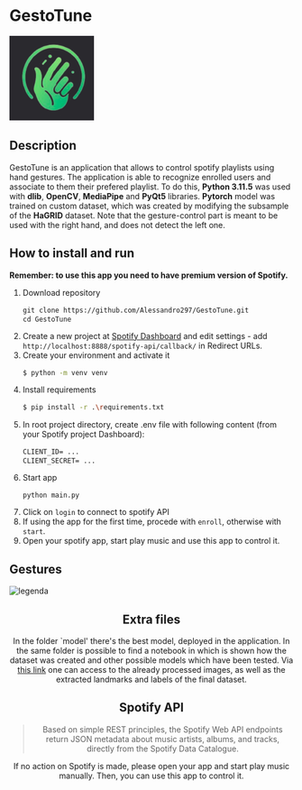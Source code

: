 # GestoTune

<img src="logos_graphics/gestotune_logo.png" alt="Image" width="150" height="150">  


## Description

GestoTune is an application that allows to control spotify playlists using hand gestures. The application is able to recognize enrolled users and associate to them their prefered playlist.
To do this, **Python 3.11.5** was used with **dlib**, **OpenCV**, **MediaPipe** and **PyQt5** libraries. **Pytorch** model was trained on custom dataset, which was created by modifying the subsample of the **HaGRID** dataset.
Note that the gesture-control part is meant to be used with the right hand, and does not detect the left one.

## How to install and run

**Remember: to use this app you need to have premium version of Spotify.**

1. Download repository
   ```
   git clone https://github.com/Alessandro297/GestoTune.git
   cd GestoTune
   ```
2. Create a new project at [Spotify Dashboard](https://developer.spotify.com/dashboard/) and edit settings - add `http://localhost:8888/spotify-api/callback/` in Redirect URLs.
3. Create your environment and activate it
   ```bash
   $ python -m venv venv
   ```
4. Install requirements
   ```bash
   $ pip install -r .\requirements.txt
   ```
5. In root project directory, create .env file with following content (from your Spotify project Dashboard):
   ```
   CLIENT_ID= ...
   CLIENT_SECRET= ...
   ```
6. Start app
   ```
   python main.py
   ```
7. Click on `login` to connect to spotify API
8. If using the app for the first time, procede with `enroll`, otherwise with `start`.
9. Open your spotify app, start play music and use this app to control it.

## Gestures
![legenda](https://github.com/Alessandro297/GestoTune/assets/152632307/08137d0e-a168-4665-b1d7-58fa7a1f350b)
<div align="center">

## Extra files
In the folder `model' there's the best model, deployed in the application.
In the same folder is possible to find a notebook in which is shown how the dataset was created and other possible models which have been tested.
Via [this link](https://drive.google.com/drive/folders/1c8y3N0-ZQ73lF7QIIiLYRUeI46pH8Uw5?usp=sharing
) one can access to the already processed images, as well as the extracted landmarks and labels of the final dataset.

## Spotify API

> Based on simple REST principles, the Spotify Web API endpoints return JSON metadata about music artists, albums, and tracks, directly from the Spotify Data Catalogue.

If no action on Spotify is made, please open your app and start play music manually. Then, you can use this app to control it.


